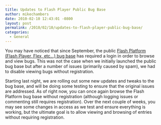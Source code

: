 ```yaml
---
title: Updates to Flash Player Public Bug Base
author: mikechambers
date: 2010-02-10 12:43:01 -0800
layout: post
permalink: /2010/02/10/updates-to-flash-player-public-bug-base/
categories:
  - General
---
```


You may have noticed that since September, the public [ Flash Platform (Flash Player, Flex, etc...) bug base][1] has required a login in order to browse and view bugs. This was not the case when we initially launched the public bug base but after a number of issues (primarily caused by spam), we had to disable viewing bugs without registration.

Starting last night, we are rolling out some new updates and tweaks to the bug base, and will be doing some testing to ensure that the original issues are addressed. As of right now, you can once again browse the Flash Platform bug base without registration (although logging issues or commenting still requires registration). Over the next couple of weeks, you may see some changes in access as we test and ensure everything is working, but the ultimate goal is to allow viewing and browsing of entries without requiring registration.

 [1]: http://bugs.adobe.com/